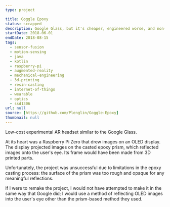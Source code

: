 ```yaml
---
type: project

title: Goggle Epoxy
status: scrapped
description: Google Glass, but it's cheaper, engineered worse, and non-functional
startDate: 2018-06-01
endDate: 2018-08-15
tags:
  - sensor-fusion
  - motion-sensing
  - java
  - kotlin
  - raspberry-pi
  - augmented-reality
  - mechanical-engineering
  - 3d-printing
  - resin-casting
  - internet-of-things
  - wearable
  - optics
  - ssd1306
url: null
source: [https://github.com/Plenglin/Goggle-Epoxy]
thumbnail: null
---
```


Low-cost experimental AR headset similar to the Google Glass.

At its heart was a Raspberry Pi Zero that drew images on an OLED display. The display projected images on the casted epoxy prism, which reflected images onto the user's eye. Its frame would have been made from 3D printed parts.

Unfortunately, the project was unsuccessful due to limitations in the epoxy casting process: the surface of the prism was too rough and opaque for any meaningful reflections.

If I were to remake the project, I would not have attempted to make it in the same way that Google did; I would use a method of reflecting OLED images into the user's eye other than the prism-based method they used.
